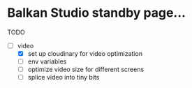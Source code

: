 # Balkan Studio standby page...

TODO

- [ ] video
  - [x] set up cloudinary for video optimization
  - [ ] env variables
  - [ ] optimize video size for different screens
  - [ ] splice video into tiny bits
